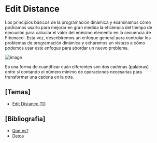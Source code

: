 # Edit Distance

Los principios básicos de la programación dinámica y examinamos cómo podríamos usarlo para mejorar en gran medida la eficiencia del tiempo de ejecución para calcular el valor del enésimo elemento en la secuencia de Fibonacci. Esta vez, describiremos un enfoque general para controlar los problemas de programación dinámica y echaremos un vistazo a cómo podemos usar este enfoque para abordar un nuevo problema.

![image](https://user-images.githubusercontent.com/80707476/130384864-d0582aad-8966-4b0f-acc0-3cfa2148380c.png)

Es una forma de cuantificar cuán diferentes son dos cadenas (palabras) entre sí contando el número mínimo de operaciones necesarias para transformar una cadena en la otra.

## [Temas]
- [Edit Distance TD](https://github.com/Cami7102/Algoritmica-2/blob/main/algoritmos/programacion_dinamica/Editar%20distancia/edit_distance_TD)

## [Bibliografia]
- [Que es?](https://en.wikipedia.org/wiki/Edit_distance)
- [Datos](https://medium.com/@dakota.lillie/an-intro-to-dynamic-programming-pt-ii-edit-distance-ceed0b12fe6d)
